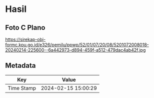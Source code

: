 # Hasil

## Foto C Plano

https://sirekap-obj-formc.kpu.go.id/e326/pemilu/ppwp/52/01/07/20/08/5201072008018-20240214-225600--6a442973-d894-459f-a512-479dac4ab42f.jpg


## Metadata

| Key        | Value               |
| ---------- | ------------------- |
| Time Stamp | 2024-02-15 15:00:29 |



